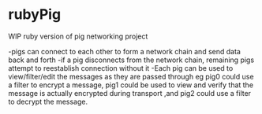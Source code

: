 # rubyPig
WIP ruby version of pig networking project

-pigs can connect to each other to form a network chain and send data back and forth
-if a pig disconnects from the network chain, remaining pigs attempt to reestablish connection without it
-Each pig can be used to view/filter/edit the messages as they are passed through
eg pig0 could use a filter to encrypt a message, pig1 could be used to view and verify that the message is actually encrypted during transport
,and pig2 could use a filter to decrypt the message. 


